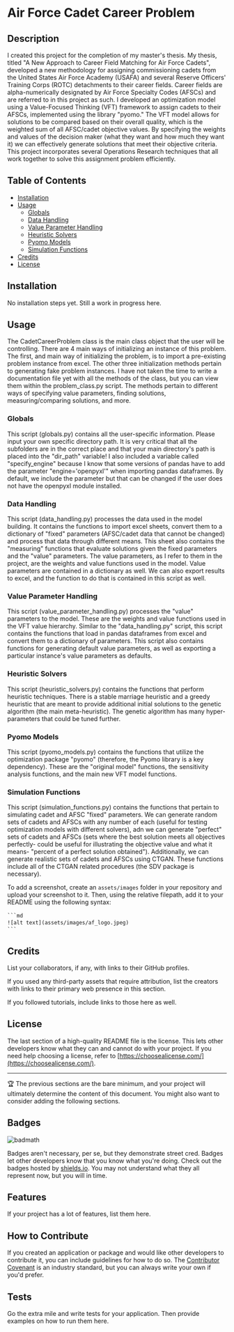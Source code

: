# Air Force Cadet Career Problem

## Description

I created this project for the completion of my master's thesis. My thesis, titled "A New Approach to Career Field Matching for Air Force Cadets", developed a new methodology for assigning commissioning cadets from the United States Air Force Academy (USAFA) and several Reserve Officers' Training Corps (ROTC) detachments to their career fields. Career fields are alpha-numerically designated by Air Force Specialty Codes (AFSCs) and are referred to in this project as such. I developed an optimization model using a Value-Focused Thinking (VFT) framework to assign cadets to their AFSCs, implemented using the library "pyomo." The VFT model allows for solutions to be compared based on their overall quality, which is the weighted sum of all AFSC/cadet objective values. By specifying the weights and values of the decision maker (what they want and how much they want it) we can effectively generate solutions that meet their objective criteria. This project incorporates several Operations Research techniques that all work together to solve this assignment problem efficiently.

## Table of Contents 

- [Installation](#installation)
- [Usage](#usage)
    - [Globals](#globals)
    - [Data Handling](#data-handling)
    - [Value Parameter Handling](#value-parameter-handling)
    - [Heuristic Solvers](#heuristic-solvers)
    - [Pyomo Models](#pyomo-models)
    - [Simulation Functions](#simulation-functions)
- [Credits](#credits)
- [License](#license)

## Installation

No installation steps yet. Still a work in progress here.

## Usage 

The CadetCareerProblem class is the main class object that the user will be controlling. There are 4 main ways of initializing an instance of this problem. The first, and main way of initializing the problem, is to import a pre-existing problem instance from excel. The other three initialization methods pertain to generating fake problem instances. I have not taken the time to write a documentation file yet with all the methods of the class, but you can view them within the problem_class.py script. The methods pertain to different ways of specifying value parameters, finding solutions, measuring/comparing solutions, and more. 

### Globals
This script (globals.py) contains all the user-specific information. Please input your own specific directory path. It is very critical that all the subfolders are in the correct place and that your main directory's path is placed into the "dir_path" variable! I also included a variable called "specify_engine" because I know that some versions of pandas have to add the parameter "engine='openpyxl'" when importing pandas dataframes. By default, we include the parameter but that can be changed if the user does not have the openpyxl module installed.
    
### Data Handling
This script (data_handling.py) processes the data used in the model building. It contains the functions to import excel sheets, convert them to a dictionary of "fixed" parameters (AFSC/cadet data that cannot be changed) and process that data through different means. This sheet also contains the "measuring" functions that evaluate solutions given the fixed parameters and the "value" parameters. The value parameters, as I refer to them in the project, are the weights and value functions used in the model. Value parameters are contained in a dictionary as well. We can also export results to excel, and the function to do that is contained in this script as well. 
    
### Value Parameter Handling
This script (value_parameter_handling.py) processes the "value" parameters to the model. These are the weights and value functions used in the VFT value hierarchy. Similar to the "data_handling.py" script, this script contains the functions that load in pandas dataframes from excel and convert them to a dictionary of parameters. This script also contains functions for generating default value parameters, as well as exporting a particular instance's value parameters as defaults.
    
### Heuristic Solvers
This script (heuristic_solvers.py) contains the functions that perform heuristic techniques. There is a stable marriage heuristic and a greedy heuristic that are meant to provide additional initial solutions to the genetic algorithm (the main meta-heuristic). The genetic algorithm has many hyper-parameters that could be tuned further.
    
### Pyomo Models
This script (pyomo_models.py) contains the functions that utilize the optimization package "pyomo" (therefore, the Pyomo library is a key dependency). These are the "original model" functions, the sensitivity analysis functions, and the main new VFT model functions. 
    
### Simulation Functions
This script (simulation_functions.py) contains the functions that pertain to simulating cadet and AFSC "fixed" parameters. We can generate random sets of cadets and AFSCs with any number of each (useful for testing optimization models with different solvers), adn we can generate "perfect" sets of cadets and AFSCs (sets where the best solution meets all objectives perfectly- could be useful for illustrating the objective value and what it means- "percent of a perfect solution obtained"). Additionally, we can generate realistic sets of cadets and AFSCs using CTGAN. These functions include all of the CTGAN related procedures (the SDV package is necessary).
    
To add a screenshot, create an `assets/images` folder in your repository and upload your screenshot to it. Then, using the relative filepath, add it to your README using the following syntax:

    ```md
    ![alt text](assets/images/af_logo.jpeg)
    ```

## Credits

List your collaborators, if any, with links to their GitHub profiles.

If you used any third-party assets that require attribution, list the creators with links to their primary web presence in this section.

If you followed tutorials, include links to those here as well.

## License

The last section of a high-quality README file is the license. This lets other developers know what they can and cannot do with your project. If you need help choosing a license, refer to [https://choosealicense.com/](https://choosealicense.com/).

---

🏆 The previous sections are the bare minimum, and your project will ultimately determine the content of this document. You might also want to consider adding the following sections.

## Badges

![badmath](https://img.shields.io/github/languages/top/lernantino/badmath)

Badges aren't necessary, per se, but they demonstrate street cred. Badges let other developers know that you know what you're doing. Check out the badges hosted by [shields.io](https://shields.io/). You may not understand what they all represent now, but you will in time.

## Features

If your project has a lot of features, list them here.

## How to Contribute

If you created an application or package and would like other developers to contribute it, you can include guidelines for how to do so. The [Contributor Covenant](https://www.contributor-covenant.org/) is an industry standard, but you can always write your own if you'd prefer.

## Tests

Go the extra mile and write tests for your application. Then provide examples on how to run them here.
